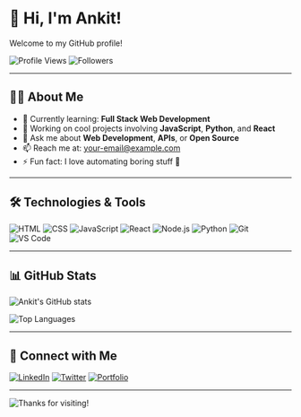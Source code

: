 # 👋 Hi, I'm Ankit!

Welcome to my GitHub profile!

![Profile Views](https://komarev.com/ghpvc/?username=ankit8362&color=blueviolet&style=flat-square)
![Followers](https://img.shields.io/github/followers/ankit8362?label=Follow&style=social)

---

## 🧑‍💻 About Me

- 🌱 Currently learning: **Full Stack Web Development**
- 🔭 Working on cool projects involving **JavaScript**, **Python**, and **React**
- 💬 Ask me about **Web Development**, **APIs**, or **Open Source**
- 📫 Reach me at: [your-email@example.com](mailto:ankitiaf2002@gmail.com)
- ⚡ Fun fact: I love automating boring stuff 🤖

---

## 🛠️ Technologies & Tools

![HTML](https://img.shields.io/badge/-HTML5-orange?style=flat-square&logo=html5&logoColor=white)
![CSS](https://img.shields.io/badge/-CSS3-blue?style=flat-square&logo=css3)
![JavaScript](https://img.shields.io/badge/-JavaScript-yellow?style=flat-square&logo=javascript)
![React](https://img.shields.io/badge/-React-black?style=flat-square&logo=react)
![Node.js](https://img.shields.io/badge/-Node.js-green?style=flat-square&logo=node.js)
![Python](https://img.shields.io/badge/-Python-black?style=flat-square&logo=python)
![Git](https://img.shields.io/badge/-Git-orange?style=flat-square&logo=git)
![VS Code](https://img.shields.io/badge/-VS%20Code-007ACC?style=flat-square&logo=visual-studio-code)

---

## 📊 GitHub Stats

![Ankit's GitHub stats](https://github-readme-stats.vercel.app/api?username=ankit8362&show_icons=true&theme=radical)

![Top Languages](https://github-readme-stats.vercel.app/api/top-langs/?username=ankit8362&layout=compact&theme=radical)

---

## 🔗 Connect with Me

[![LinkedIn](https://img.shields.io/badge/-LinkedIn-0A66C2?style=flat-square&logo=linkedin&logoColor=white)](https://linkedin.com/in/yourlinkedin)
[![Twitter](https://img.shields.io/badge/-Twitter-1DA1F2?style=flat-square&logo=twitter&logoColor=white)](https://twitter.com/yourtwitter)
[![Portfolio](https://img.shields.io/badge/-Portfolio-black?style=flat-square&logo=firefox&logoColor=white)](https://yourportfolio.com)

---

![Thanks for visiting!](https://raw.githubusercontent.com/ankit8362/ankit8362/main/assets/wave.svg)

